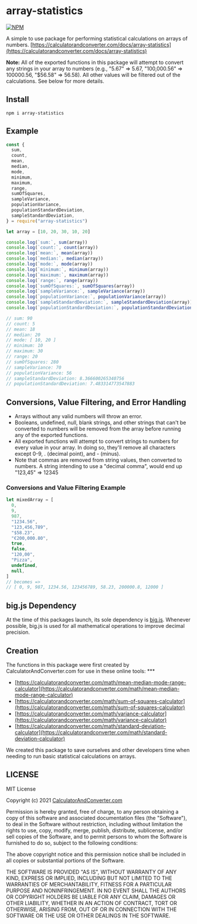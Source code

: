 # array-statistics

[![NPM](https://nodei.co/npm/array-statistics.png)](https://nodei.co/npm/array-statistics/)

A simple to use package for performing statistical calculations on arrays of numbers.
[https://calculatorandconverter.com/docs/array-statistics](https://calculatorandconverter.com/docs/array-statistics)

**Note:** All of the exported functions in this package will attempt to convert any strings in your array to numbers (e.g., "5.67" => 5.67, "100,000.56" => 100000.56, "$56.58" => 56.58). All other values will be filtered out of the calculations. See below for more details.

## Install

```
npm i array-statistics
```

## Example

```javascript
const {
  sum,
  count,
  mean,
  median,
  mode,
  minimum,
  maximum,
  range,
  sumOfSquares,
  sampleVariance,
  populationVariance,
  populationStandardDeviation,
  sampleStandardDeviation,
} = require("array-statistics")

let array = [10, 20, 30, 10, 20]

console.log(`sum:`, sum(array))
console.log(`count:`, count(array))
console.log(`mean:`, mean(array))
console.log(`median:`, median(array))
console.log(`mode:`, mode(array))
console.log(`minimum:`, minimum(array))
console.log(`maximum:`, maximum(array))
console.log(`range:`, range(array))
console.log(`sumOfSquares:`, sumOfSquares(array))
console.log(`sampleVariance:`, sampleVariance(array))
console.log(`populationVariance:`, populationVariance(array))
console.log(`sampleStandardDeviation:`, sampleStandardDeviation(array))
console.log(`populationStandardDeviation:`, populationStandardDeviation(array))

// sum: 90
// count: 5
// mean: 18
// median: 20
// mode: [ 10, 20 ]
// minimum: 10
// maximum: 30
// range: 20
// sumOfSquares: 280
// sampleVariance: 70
// populationVariance: 56
// sampleStandardDeviation: 8.366600265340756
// populationStandardDeviation: 7.483314773547883
```

## Conversions, Value Filtering, and Error Handling

- Arrays without any valid numbers will throw an error.
- Booleans, undefined, null, blank strings, and other strings that can't be converted to numbers will be removed from the array before running any of the exported functions.
- All exported functions will attempt to convert strings to numbers for every value in your array. In doing so, they'll remove all characters except 0-9, . (decimal point), and - (minus).
- Note that commas are removed from string values, then converted to numbers. A string intending to use a "decimal comma", would end up "123,45" => 12345

### Conversions and Value Filtering Example

```javascript
let mixedArray = [
  0,
  9,
  987,
  "1234.56",
  "123,456,789",
  "$58.23",
  "€200,000.80",
  true,
  false,
  "120,00",
  "Pizza",
  undefined,
  null,
]
// becomes =>
// [ 0, 9, 987, 1234.56, 123456789, 58.23, 200000.8, 12000 ]
```

## big.js Dependency

At the time of this packages launch, its sole dependency is [big.js](https://www.npmjs.com/package/big.js?activeTab=readme). Whenever possible, big.js is used for all mathematical operations to improve decimal precision.

## Creation

The functions in this package were first created by CalculatorAndConverter.com for use in these online tools: \*\*\*

- [https://calculatorandconverter.com/math/mean-median-mode-range-calculator](https://calculatorandconverter.com/math/mean-median-mode-range-calculator)
- [https://calculatorandconverter.com/math/sum-of-squares-calculator](https://calculatorandconverter.com/math/sum-of-squares-calculator)
- [https://calculatorandconverter.com/math/variance-calculator](https://calculatorandconverter.com/math/variance-calculator)
- [https://calculatorandconverter.com/math/standard-deviation-calculator](https://calculatorandconverter.com/math/standard-deviation-calculator)

We created this package to save ourselves and other developers time when needing to run basic statistical calculations on arrays.

## LICENSE

MIT License

Copyright (c) 2021 [CalculatorAndConverter.com](https://calculatorandconverter.com/)

Permission is hereby granted, free of charge, to any person obtaining a copy
of this software and associated documentation files (the "Software"), to deal
in the Software without restriction, including without limitation the rights
to use, copy, modify, merge, publish, distribute, sublicense, and/or sell
copies of the Software, and to permit persons to whom the Software is
furnished to do so, subject to the following conditions:

The above copyright notice and this permission notice shall be included in all
copies or substantial portions of the Software.

THE SOFTWARE IS PROVIDED "AS IS", WITHOUT WARRANTY OF ANY KIND, EXPRESS OR
IMPLIED, INCLUDING BUT NOT LIMITED TO THE WARRANTIES OF MERCHANTABILITY,
FITNESS FOR A PARTICULAR PURPOSE AND NONINFRINGEMENT. IN NO EVENT SHALL THE
AUTHORS OR COPYRIGHT HOLDERS BE LIABLE FOR ANY CLAIM, DAMAGES OR OTHER
LIABILITY, WHETHER IN AN ACTION OF CONTRACT, TORT OR OTHERWISE, ARISING FROM,
OUT OF OR IN CONNECTION WITH THE SOFTWARE OR THE USE OR OTHER DEALINGS IN THE
SOFTWARE.
